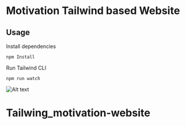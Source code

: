 # Motivation Tailwind based Website

## Usage

Install dependencies

```
npm Install
```

Run Tailwind CLI

```
npm run watch
```

![Alt text](images/motivation.png)
# Tailwing_motivation-website
